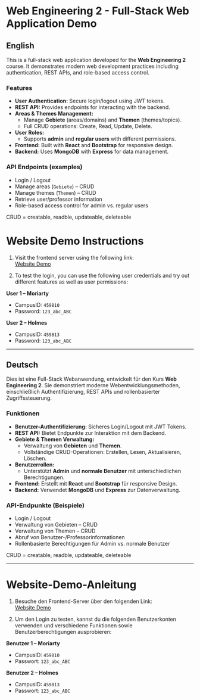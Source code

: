 # Web Engineering 2 - Full-Stack Web Application Demo

## English

This is a full-stack web application developed for the **Web Engineering 2** course. It demonstrates modern web development practices including authentication, REST APIs, and role-based access control.

### Features

- **User Authentication:** Secure login/logout using JWT tokens.
- **REST API:** Provides endpoints for interacting with the backend.
- **Areas & Themes Management:** 
  - Manage **Gebiete** (areas/domains) and **Themen** (themes/topics).  
  - Full CRUD operations: Create, Read, Update, Delete.
- **User Roles:** 
  - Supports **admin** and **regular users** with different permissions.
- **Frontend:** Built with **React** and **Bootstrap** for responsive design.
- **Backend:** Uses **MongoDB** with **Express** for data management.

### API Endpoints (examples)

- Login / Logout
- Manage areas (`Gebiete`) – CRUD
- Manage themes (`Themen`) – CRUD
- Retrieve user/professor information
- Role-based access control for admin vs. regular users

CRUD = creatable, readble, updateable, deleteable

# Website Demo Instructions  

1. Visit the frontend server using the following link:  
   [Website Demo](https://web-application-sigma-tawny.vercel.app)  

2. To test the login, you can use the following user credentials and try out different features as well as user permissions:  

**User 1 – Moriarty**  
- CampusID: `459810`  
- Password: `123_abc_ABC`  

**User 2 – Holmes**  
- CampusID: `459813`  
- Password: `123_abc_ABC` 


---


## Deutsch

Dies ist eine Full-Stack Webanwendung, entwickelt für den Kurs **Web Engineering 2**. Sie demonstriert moderne Webentwicklungsmethoden, einschließlich Authentifizierung, REST APIs und rollenbasierter Zugriffssteuerung.

### Funktionen

- **Benutzer-Authentifizierung:** Sicheres Login/Logout mit JWT Tokens.
- **REST API:** Bietet Endpunkte zur Interaktion mit dem Backend.
- **Gebiete & Themen Verwaltung:** 
  - Verwaltung von **Gebieten** und **Themen**.  
  - Vollständige CRUD-Operationen: Erstellen, Lesen, Aktualisieren, Löschen.
- **Benutzerrollen:** 
  - Unterstützt **Admin** und **normale Benutzer** mit unterschiedlichen Berechtigungen.
- **Frontend:** Erstellt mit **React** und **Bootstrap** für responsive Design.
- **Backend:** Verwendet **MongoDB** und **Express** zur Datenverwaltung.

### API-Endpunkte (Beispiele)

- Login / Logout
- Verwaltung von Gebieten – CRUD
- Verwaltung von Themen – CRUD
- Abruf von Benutzer-/Professorinformationen
- Rollenbasierte Berechtigungen für Admin vs. normale Benutzer

CRUD = creatable, readble, updateable, deleteable

---

# Website-Demo-Anleitung

1. Besuche den Frontend-Server über den folgenden Link:  
   [Website Demo](https://web-application-sigma-tawny.vercel.app)  

2. Um den Login zu testen, kannst du die folgenden Benutzerkonten verwenden und verschiedene Funktionen sowie Benutzerberechtigungen ausprobieren:  

**Benutzer 1 – Moriarty**  
- CampusID: `459810`  
- Passwort: `123_abc_ABC`  

**Benutzer 2 – Holmes**  
- CampusID: `459813`  
- Passwort: `123_abc_ABC`  


